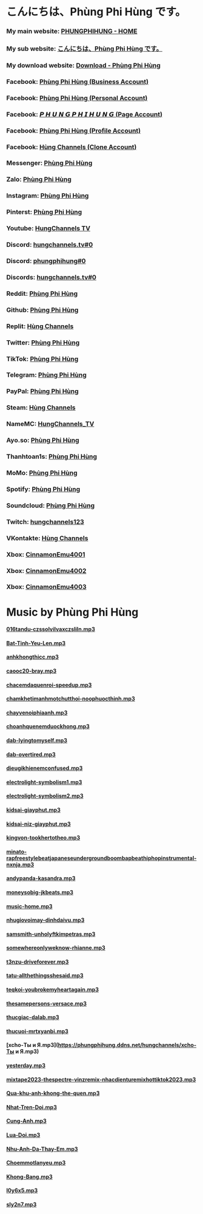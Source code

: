 # こんにちは、Phùng Phi Hùng です。
### My main website: [PHUNGPHIHUNG - HOME](https://phungphihung.ddns.net)
### My sub website: [こんにちは、Phùng Phi Hùng です。](https://kichhoat.ddns.net)
### My download website: [Download - Phùng Phi Hùng](https://archive.phungphihung.repl.co)
### Facebook: [Phùng Phi Hùng (Business Account)](https://www.facebook.com/hungchannels.tv)
### Facebook: [Phùng Phi Hùng (Personal Account)](https://www.facebook.com/User.PhiHung)
### Facebook: [𝙋 𝙃 𝙐 𝙉 𝙂 𝙋 𝙃 𝙄 𝙃 𝙐 𝙉 𝙂 (Page Account)](https://www.facebook.com/HungChannels.REAL)
### Facebook: [Phùng Phi Hùng (Profile Account)](https://www.facebook.com/PhungPhiHung.REAL)
### Facebook: [Hùng Channels (Clone Account)](https://www.facebook.com/profile.php?id=100086552021428)
### Messenger: [Phùng Phi Hùng](https://m.me/HungChannels.TV)
### Zalo: [Phùng Phi Hùng](https://zalo.me/0974612360)
### Instagram: [Phùng Phi Hùng](https://www.instagram.com/hungchannels.tv)
### Pinterst: [Phùng Phi Hùng](https://www.pinterest.com/hungchannels)
### Youtube: [HungChannels TV](https://www.youtube.com/channel/UCQciDuDoCrPc6fIxEqOnDYQ)
### Discord: [hungchannels.tv#0](https://discord.com/users/364714303351160833)
### Discord: [phungphihung#0](https://discord.com/users/739704349453713409)
### Discords: [hungchannels.tv#0](https://dsc.bio/hungchannels)
### Reddit: [Phùng Phi Hùng](https://www.reddit.com/user/HungChannels)
### Github: [Phùng Phi Hùng](https://github.com/hungchannels123)
### Replit: [Hùng Channels](https://replit.com/@HungChannels)
### Twitter: [Phùng Phi Hùng](https://twitter.com/HungChannels)
### TikTok: [Phùng Phi Hùng](https://www.tiktok.com/@hungchannels)
### Telegram: [Phùng Phi Hùng](https://t.me/hungchannels123)
### PayPal: [Phùng Phi Hùng](https://paypal.me/hungchannels)
### Steam: [Hùng Channels](https://steamcommunity.com/profiles/76561198906308621)
### NameMC: [HungChannels_TV](https://vi.namemc.com/profile/HungChannels_TV.2)
### Ayo.so: [Phùng Phi Hùng](https://ayo.so/hungchannels)
### Thanhtoan1s: [Phùng Phi Hùng](https://thanhtoan1s.com/hungchannels)
### MoMo: [Phùng Phi Hùng](https://me.momo.vn/hungchannels)
### Spotify: [Phùng Phi Hùng](https://open.spotify.com/user/21lo3acioscnsa7osvnskfzoy)
### Soundcloud: [Phùng Phi Hùng](https://soundcloud.com/hung-channels)
### Twitch: [hungchannels123](https://www.twitch.tv/hungchannels123)
### VKontakte: [Hùng Channels](https://vk.com/hungchannels)
### Xbox: [CinnamonEmu4001](https://account.xbox.com/en-us/profile?gamertag=CinnamonEmu4001)
### Xbox: [CinnamonEmu4002](https://account.xbox.com/en-us/profile?gamertag=CinnamonEmu4002)
### Xbox: [CinnamonEmu4003](https://account.xbox.com/en-us/profile?gamertag=CinnamonEmu4003)

# Music by Phùng Phi Hùng
#### [016tandu-czssolvilvaxczsliln.mp3](https://phungphihung.ddns.net/hungchannels/016tandu-czssolvilvaxczsliln.mp3)
#### [Bat-Tinh-Yeu-Len.mp3](https://phungphihung.ddns.net/hungchannels/Bat-Tinh-Yeu-Len.mp3)
#### [anhkhongthicc.mp3](https://phungphihung.ddns.net/hungchannels/anhkhongthicc.mp3)
#### [caooc20-bray.mp3](https://phungphihung.ddns.net/hungchannels/caooc20-bray.mp3)
#### [chacemdaquenroi-speedup.mp3](https://phungphihung.ddns.net/hungchannels/chacemdaquenroi-speedup.mp3)
#### [chamkhetimanhmotchutthoi-noophuocthinh.mp3](https://phungphihung.ddns.net/hungchannels/chamkhetimanhmotchutthoi-noophuocthinh.mp3)
#### [chayvenoiphiaanh.mp3](https://phungphihung.ddns.net/hungchannels/chayvenoiphiaanh.mp3)
#### [choanhquenemduockhong.mp3](https://phungphihung.ddns.net/hungchannels/choanhquenemduockhong.mp3)
#### [dab-lyingtomyself.mp3](https://phungphihung.ddns.net/hungchannels/dab-lyingtomyself.mp3)
#### [dab-overtired.mp3](https://phungphihung.ddns.net/hungchannels/dab-overtired.mp3)
#### [dieugikhienemconfused.mp3](https://phungphihung.ddns.net/hungchannels/dieugikhienemconfused.mp3)
#### [electrolight-symbolism1.mp3](https://phungphihung.ddns.net/hungchannels/electrolight-symbolism1.mp3)
#### [electrolight-symbolism2.mp3](https://phungphihung.ddns.net/hungchannels/electrolight-symbolism2.mp3)
#### [kidsai-giayphut.mp3](https://phungphihung.ddns.net/hungchannels/kidsai-giayphut.mp3)
#### [kidsai-niz-giayphut.mp3](https://phungphihung.ddns.net/hungchannels/kidsai-niz-giayphut.mp3)
#### [kingvon-tookhertotheo.mp3](https://phungphihung.ddns.net/hungchannels/kingvon-tookhertotheo.mp3)
#### [minato-rapfreestylebeatjapaneseundergroundboombapbeathiphopinstrumental-nxnja.mp3](https://phungphihung.ddns.net/hungchannels/minato-rapfreestylebeatjapaneseundergroundboombapbeathiphopinstrumental-nxnja.mp3)
#### [andypanda-kasandra.mp3](https://phungphihung.ddns.net/hungchannels/andypanda-kasandra.mp3)
#### [moneysobig-jkbeats.mp3](https://phungphihung.ddns.net/hungchannels/moneysobig-jkbeats.mp3)
#### [music-home.mp3](https://phungphihung.ddns.net/hungchannels/music-home.mp3)
#### [nhugiovoimay-dinhdaivu.mp3](https://phungphihung.ddns.net/hungchannels/nhugiovoimay-dinhdaivu.mp3)
#### [samsmith-unholyftkimpetras.mp3](https://phungphihung.ddns.net/hungchannels/samsmith-unholyftkimpetras.mp3)
#### [somewhereonlyweknow-rhianne.mp3](https://phungphihung.ddns.net/hungchannels/somewhereonlyweknow-rhianne.mp3)
#### [t3nzu-driveforever.mp3](https://phungphihung.ddns.net/hungchannels/t3nzu-driveforever.mp3)
#### [tatu-allthethingsshesaid.mp3](https://phungphihung.ddns.net/hungchannels/tatu-allthethingsshesaid.mp3)
#### [teqkoi-youbrokemyheartagain.mp3](https://phungphihung.ddns.net/hungchannels/teqkoi-youbrokemyheartagain.mp3)
#### [thesamepersons-versace.mp3](https://phungphihung.ddns.net/hungchannels/thesamepersons-versace.mp3)
#### [thucgiac-dalab.mp3](https://phungphihung.ddns.net/hungchannels/thucgiac-dalab.mp3)
#### [thucuoi-mrtxyanbi.mp3](https://phungphihung.ddns.net/hungchannels/thucuoi-mrtxyanbi.mp3)
#### [xcho-Ты и Я.mp3](https://phungphihung.ddns.net/hungchannels/xcho-Ты и Я.mp3)
#### [yesterday.mp3](https://phungphihung.ddns.net/hungchannels/yesterday.mp3)
#### [mixtape2023-thespectre-vinzremix-nhacdienturemixhottiktok2023.mp3](https://voquangphuc.ddns.net/hungchannels/mixtape2023-thespectre-vinzremix-nhacdienturemixhottiktok2023.mp3)
#### [Qua-khu-anh-khong-the-quen.mp3](https://thanhdieu.com/files/Qua-khu-anh-khong-the-quen.mp3)
#### [Nhat-Tren-Doi.mp3](https://thanhdieu.com/files/Nhat-Tren-Doi.mp3)
#### [Cung-Anh.mp3](https://thanhdieu.com/files/Cung-Anh.mp3)
#### [Lua-Doi.mp3](https://thanhdieu.com/files/Lua-Doi.mp3)
#### [Nhu-Anh-Da-Thay-Em.mp3](https://thanhdieu.com/files/Nhu-Anh-Da-Thay-Em.mp3)
#### [Choemmotlanyeu.mp3](https://thanhdieu.com/files/Choemmotlanyeu.mp3)
#### [Khong-Bang.mp3](https://thanhdieu.com/files/Khong-Bang.mp3)
#### [l0y6x5.mp3](https://files.catbox.moe/l0y6x5.mp3)
#### [sly2n7.mp3](https://files.catbox.moe/sly2n7.mp3)